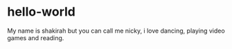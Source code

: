 # hello-world
My name is shakirah but you can call me nicky, i love dancing, playing video games and reading.
